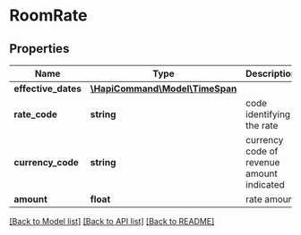 # RoomRate

## Properties
Name | Type | Description | Notes
------------ | ------------- | ------------- | -------------
**effective_dates** | [**\HapiCommand\Model\TimeSpan**](TimeSpan.md) |  | 
**rate_code** | **string** | code identifying the rate | 
**currency_code** | **string** | currency code of revenue amount indicated | [optional] 
**amount** | **float** | rate amount | 

[[Back to Model list]](../../README.md#documentation-for-models) [[Back to API list]](../../README.md#documentation-for-api-endpoints) [[Back to README]](../../README.md)

